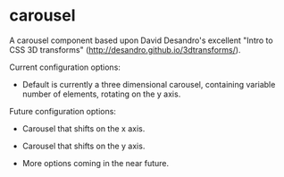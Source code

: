 # carousel

A carousel component based upon David Desandro's excellent "Intro to CSS 3D transforms" (http://desandro.github.io/3dtransforms/).


Current configuration options:
- Default is currently a three dimensional carousel, containing variable number of elements, rotating on the y axis.

Future configuration options:
- Carousel that shifts on the x axis.
- Carousel that shifts on the y axis.

- More options coming in the near future.
